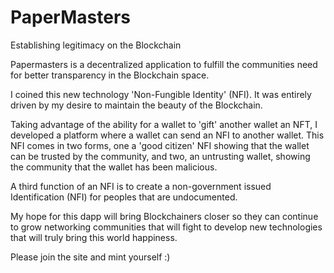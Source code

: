 # PaperMasters
Establishing legitimacy on the Blockchain

Papermasters is a decentralized application to fulfill the communities need for better transparency in the Blockchain space.

I coined this new technology 'Non-Fungible Identity' (NFI). It was entirely driven by my desire to maintain the beauty of the Blockchain.

Taking advantage of the ability for a wallet to 'gift' another wallet an NFT, I developed a platform where a wallet can send an NFI to another wallet. This NFI comes in two forms, one a 'good citizen' NFI showing that the wallet can be trusted by the community, and two, an untrusting wallet, showing the community that the wallet has been malicious. 
 
A third function of an NFI is to create a non-government issued Identification (NFI) for peoples that are undocumented. 
 
My hope for this dapp will bring Blockchainers closer so they can continue to grow networking communities that will fight to develop new technologies that will truly bring this world happiness.
 
Please join the site and mint yourself :)
